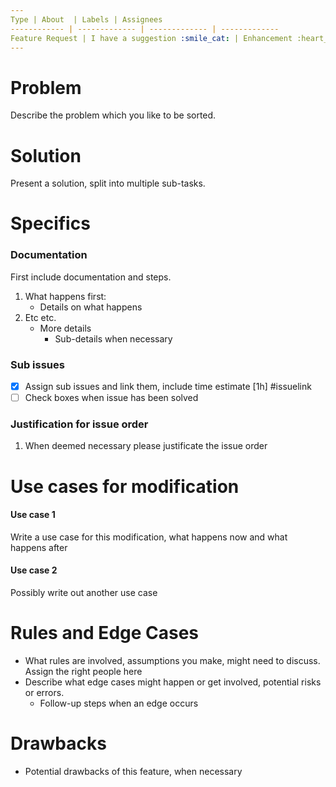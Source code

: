 ```yaml
---
Type | About  | Labels | Assignees
------------ | ------------- | ------------- | -------------
Feature Request | I have a suggestion :smile_cat: | Enhancement :heart_eyes_cat:, Refactor :pouting_cat: | Hugo
---
```


Problem
======

Describe the problem which you like to be sorted.

Solution
======

Present a solution, split into multiple sub-tasks.

Specifics
======

### Documentation
First include documentation and steps.
1. What happens first:
   - Details on what happens
2. Etc etc.
   - More details
      - Sub-details when necessary

### Sub issues
- [x] Assign sub issues and link them, include time estimate [1h] #issuelink
- [ ] Check boxes when issue has been solved

### Justification for issue order
1. When deemed necessary please justificate the issue order


Use cases for modification
===

#### Use case 1
Write a use case for this modification, what happens now and what happens after

#### Use case 2
Possibly write out another use case

Rules and Edge Cases
===

- What rules are involved, assumptions you make, might need to discuss. Assign the right people here
- Describe what edge cases might happen or get involved, potential risks or errors.
   - Follow-up steps when an edge occurs


Drawbacks
===

- Potential drawbacks of this feature, when necessary
